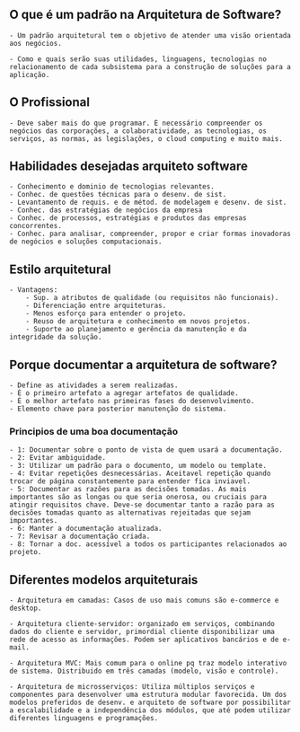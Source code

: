 ## O que é um padrão na Arquitetura de Software?
	- Um padrão arquitetural tem o objetivo de atender uma visão orientada aos negócios.

	- Como e quais serão suas utilidades, linguagens, tecnologias no relacionamento de cada subsistema para a construção de soluções para a aplicação.

## O Profissional
	- Deve saber mais do que programar. É necessário compreender os negócios das corporações, a colaboratividade, as tecnologias, os serviços, as normas, as legislações, o cloud computing e muito mais.

## Habilidades desejadas arquiteto software
	- Conhecimento e dominio de tecnologias relevantes.
	- Conhec. de questões técnicas para o desenv. de sist.
	- Levantamento de requis. e de métod. de modelagem e desenv. de sist.
	- Conhec. das estratégias de negócios da empresa
	- Conhec. de processos, estratégias e produtos das empresas concorrentes.
	- Conhec. para analisar, compreender, propor e criar formas inovadoras de negócios e soluções computacionais.

## Estilo arquitetural
	- Vantagens:
		- Sup. a atributos de qualidade (ou requisitos não funcionais).
		- Diferenciação entre arquiteturas.
		- Menos esforço para entender o projeto.
		- Reuso de arquitetura e conhecimento em novos projetos.
		- Suporte ao planejamento e gerência da manutenção e da integridade da solução.

## Porque documentar a arquitetura de software?
	- Define as atividades a serem realizadas.
	- É o primeiro artefato a agregar artefatos de qualidade.
	- É o melhor artefato nas primeiras fases do desenvolvimento.
	- Elemento chave para posterior manutenção do sistema.

### Principios de uma boa documentação
	- 1: Documentar sobre o ponto de vista de quem usará a documentação.
	- 2: Evitar ambiguidade.
	- 3: Utilizar um padrão para o documento, um modelo ou template.
	- 4: Evitar repetições desnecessárias. Aceitavel repetição quando trocar de página constantemente para entender fica inviavel.
	- 5: Documentar as razões para as decisões tomadas. As mais importantes são as longas ou que seria onerosa, ou cruciais para atingir requisitos chave. Deve-se documentar tanto a razão para as decisões tomadas quanto as alternativas rejeitadas que sejam importantes.
	- 6: Manter a documentação atualizada.
	- 7: Revisar a documentação criada.
	- 8: Tornar a doc. acessível a todos os participantes relacionados ao projeto.

## Diferentes modelos arquiteturais
	- Arquitetura em camadas: Casos de uso mais comuns são e-commerce e desktop.

	- Arquitetura cliente-servidor: organizado em serviços, combinando dados do cliente e servidor, primordial cliente disponibilizar uma rede de acesso as informações. Podem ser aplicativos bancários e de e-mail.

	- Arquitetura MVC: Mais comum para o online pq traz modelo interativo de sistema. Distribuido em três camadas (modelo, visão e controle).

	- Arquitetura de microsserviços: Utiliza múltiplos serviços e componentes para desenvolver uma estrutura modular favorecida. Um dos modelos preferidos de desenv. e arquiteto de software por possibilitar a escalabilidade e a independência dos módulos, que até podem utilizar diferentes linguagens e programações.

	